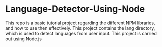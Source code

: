 # Language-Detector-Using-Node
This repo is a basic tutorial project regarding the different NPM libraries, and how to use then effectively. This project contains the lang directory, which is used to detect languages from user input. This project is carried out using Node.js
